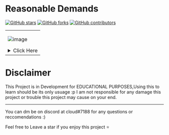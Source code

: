 # Reasonable Demands
[![GitHub stars](https://img.shields.io/github/stars/cloudcant/ReasonableDemands.svg)](https://github.com/cloudcant/ReasonableDemand/stargazers)
[![GitHub forks](https://img.shields.io/github/forks/themlphdstudent/awesome-github-profile-readme-templates.svg?color=blue)](https://github.com/durgeshsamariya/awesome-github-profile-readme-templates/network)
[![GitHub contributors](https://img.shields.io/github/contributors/themlphdstudent/awesome-github-profile-readme-templates.svg?color=blue)](https://github.com/durgeshsamariya/awesome-github-profile-readme-templates/network)
<table>
<tr>
<td>
  
![image](https://user-images.githubusercontent.com/66269103/205955718-849fdff5-5f0d-4a76-83bb-78c600fc5375.png)
  
<details>
<summary>Click Here</summary>

# Features/Todo :
<table>
<tr>
<td>
 
<details>

- [x] Main ui (telnet)
- [x] Ddos Attacks 
- [x] Remote code execution (not yet targeted)
- [X] Main cnc login system including User types and Custom admin commands
- [x] Api
- [x] Api auth
- [ ] Better Malware 
- [ ] Web panel (WIP, relies on Api auth)
- [ ] Sign-ups (working on Api auth)
- [ ] Beautify code and convert all big functions and function groups to imports
   
  <br>
</details>
</td>
</tr>
</table>

# Getting Started / Usage
<table>
<tr>
<td>
 
<details>
<summary>Installation (wip)</summary>

  <br>
</details>
</td>
</tr>
</table>
  

# Screenshots
<table>
<tr>
<td>
 
<details>
<summary>Telnet connection</summary>

## Login -
  
![image](https://user-images.githubusercontent.com/66269103/206879830-d76a185a-27d9-4783-8635-673cfb646757.png)
  
## After Login -
  
![image](https://user-images.githubusercontent.com/66269103/206879801-a730b95a-c8f2-4a5d-b721-d614ace9e92b.png)
  
## Main User Commands/features

![image](https://user-images.githubusercontent.com/66269103/206879963-f47bc8a3-488b-4ce3-beae-3f320f9677b8.png)
  
## Main Admin Commands/features

  ![image](https://user-images.githubusercontent.com/66269103/206880105-6041beb4-8d98-4411-a224-586a41515b89.png)

  
  <br>
</details>
</td>
</tr>
</table>
  
<table>
<tr>
<td>
 
<details>
<summary>Web panel (wip)</summary>

  ![Untitled](https://user-images.githubusercontent.com/66269103/206882877-f7054cdb-fd17-4ed4-842a-35654213b663.png)

  <br>
</details>
</td>
</tr>
</table>
  
<table>
<tr>
<td>
 
<details>
<summary>Logs</summary>
  
## Graphical Logs
  
  ### Size Detection
  
  ![image](https://user-images.githubusercontent.com/66269103/206880233-32e74d6d-c0cd-4c2e-a653-9c428b9480a5.png)
  
  ### Main View, wip to add api logs
  
  ![image](https://user-images.githubusercontent.com/66269103/206880285-d3eb734f-d172-42ad-86a2-72db42095d69.png)

## Main Server Logs
  
  ### Startup (wip)
  
  ![image](https://user-images.githubusercontent.com/66269103/206880453-22091bd5-a911-4ab2-8f90-f144ff9569fc.png)

  ### Connections
  
  ![image](https://user-images.githubusercontent.com/66269103/206880487-57ea207c-70a6-4ca4-99a9-cf21a94f765f.png)

  ### Command logging
  
  ![image](https://user-images.githubusercontent.com/66269103/206880502-3814f96b-4ddd-463f-9f66-0a1a3fd4588b.png)
  
  ## Too lazy atm to add more Server log screenshots
  <br>
</details>
</td>
</tr>
</table>

  
<table>
<tr>
<td>
 
<details>
<summary>Api</summary>
  
## Basic Functions (finna remake this frfr its so messy)
  
  ![image](https://user-images.githubusercontent.com/66269103/206880746-cf3916ec-788a-48d0-9bef-eba04a77b55f.png)
  
## Api Auth (not yet done)
 

  <br>
</details>
</td>
</tr>
</table>
  
</td>
</tr>
</table>



# Disclaimer

This Project is in Development for EDUCATIONAL PURPOSES,Using this to learn should be its only usuage :p
I am not responsible for any damage this project or trouble this project may cause on your end.

---

You can dm be on discord at cloud#7188 for any questions or reccomendations :)

Feel free to Leave a star if you enjoy this project ⭐
